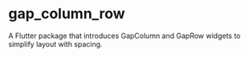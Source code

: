 # gap_column_row
A Flutter package that introduces GapColumn and GapRow widgets to simplify layout with spacing.
